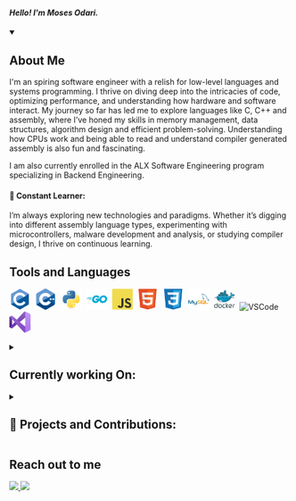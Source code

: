 _<h4>Hello! I'm Moses Odari.</h4>_

<details id=0 open>
<summary><h2>About Me</h2></summary>
<p>
I'm an spiring software engineer with a relish for low-level languages and systems programming. I thrive on diving deep into the intricacies of code, optimizing performance, and understanding how hardware and software interact. My journey so far has led me to explore languages like C, C++ and assembly, where I’ve honed my skills in memory management, data structures, algorithm design and efficient problem-solving. Understanding how CPUs work and being able to read and understand compiler generated assembly is also fun and fascinating.

I am also currently enrolled in the ALX Software Engineering program specializing in Backend Engineering.
<h4>🌱 Constant Learner:</h4>
I’m always exploring new technologies and paradigms. Whether it’s digging into different assembly language types, experimenting with microcontrollers, malware development and analysis, or studying compiler design, I thrive on continuous learning.
</p>
	<h2>Tools and Languages</h2>
	<p>
		<img alt="C" src="https://github.com/devicons/devicon/blob/master/icons/c/c-original.svg" width="38" height="38"/>&nbsp;
		<img alt="CPP" src="https://github.com/devicons/devicon/blob/master/icons/cplusplus/cplusplus-original.svg" width="38" height="38"/>&nbsp;
		<img alt="Py3" src="https://github.com/devicons/devicon/blob/master/icons/python/python-original.svg" width="38" height="38"/>&nbsp;
		<img alt="Go" src="https://github.com/devicons/devicon/blob/master/icons/go/go-original-wordmark.svg" width="38" height="38"/>&nbsp;
		<img alt="JS" src="https://github.com/devicons/devicon/blob/master/icons/javascript/javascript-original.svg" width="38" height="38"/>&nbsp;
		<img alt="HTML5" src="https://github.com/devicons/devicon/blob/master/icons/html5/html5-original.svg" width="38" height="38"/>&nbsp;
		<img  alt="CSS" src="https://github.com/devicons/devicon/blob/master/icons/css3/css3-original.svg" width="38" height="38"/>&nbsp;
		<img alt="SQL" src="https://github.com/devicons/devicon/blob/master/icons/mysql/mysql-original-wordmark.svg" width="38" height="38"/>&nbsp;
		<img alt="Docker" src="https://github.com/devicons/devicon/blob/master/icons/docker/docker-original-wordmark.svg" width="38" height="38"/>&nbsp;
		<img alt="VSCode" src="https://cdn.jsdelivr.net/gh/devicons/devicon/icons/vscode/vscode-original.svg" width="38" height="38"/>&nbsp;
		<img alt="VisualStudio" src="https://github.com/devicons/devicon/blob/master/icons/visualstudio/visualstudio-original.svg" width="38" height="38"/>&nbsp;
	</p>
</details>

<details id=1>
	<summary><h2>Currently working On:</h2></summary>
	<h4>ALX Software Engineering Certification (Backend):</h4>
	<ul>
		<li>HTML/CSS: Crafting beautiful and responsive web interfaces.</li>
	    	<li>JavaScript: Adding interactivity and dynamic behavior to websites.</li>
		<li>SQL: Proficient in managing and querying relational databases.</li>
		<li>Python: Server-side scripting, web development, and data analysis.</li>
  		<li>Apache: Serving web pages and handling HTTP requests as a web server.</li>
    		<li>Nginx: Nginx: Managing web traffic efficiently as a web server, reverse proxy, and load balancer.</li>
       	</ul>
	<!--
 		<li>Developing a lightweight operating system kernel in C, implementing context switching and memory management.</li>
		<li>[Personal Project]: Built a retro-style game engine in C++, complete with sprite rendering and collision detection.</li>
   	-->
</details>

<details id=2>
	<summary><h2>🚀 Projects and Contributions:</h2></summary>
	<ol>
		<li><a href="https://github.com/odarym/printf/">Printf</a> - A custom implementation of the C standard library’s printf function.</li>
		<li><a href="https://github.com/odarym/simple_shell">Simple Shell</a> - A simple UNIX command line interpreter.</li>
		<!--
		[Open Source Contribution]: Contributed to [Project X] by optimizing critical sections using assembly instructions.
		[Personal Project]: Built a retro-style game engine in C++, complete with sprite rendering and collision detection.
		-->
	</ol>
</details>


<h2>Reach out to me</h2>
<p align="left">
	<a href="https://www.twitter.com/moseodary/">
		<img src="https://raw.githubusercontent.com/rahuldkjain/github-profile-readme-generator/master/src/images/icons/Social/twitter.svg" width = 40px>
	</a>
 	<a href="mailto:mosesodary101@gmail.com">
		<img width="40px" src="https://www.vectorlogo.zone/logos/gmail/gmail-icon.svg" />
	</a>
</p>


